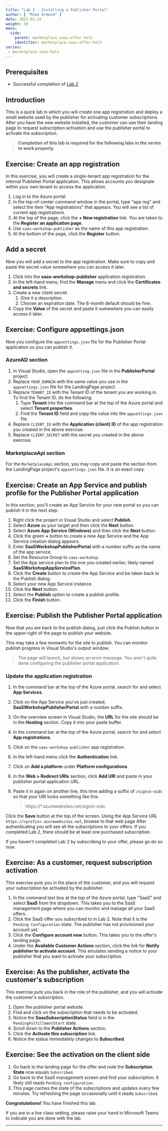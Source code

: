 ```yaml
---
title: "Lab 3 - Installing a Publisher Portal"
author: [ "Mike Ormond" ]
date: 2022-01-25
weight: 30
menu:
  side:
    parent: marketplace-saas-offer-hols
    identifier: marketplace-saas-offer-hol3
series:
 - marketplace-saas-hols    
---
```


## Prerequisites

* Successful completion of [Lab 2](../saas-hol2) 

## Introduction

This is a quick lab in which you will create one app registration and deploy a small website used by the publisher for activating customer subscriptions. After you have the new website installed, the customer can use their landing page to request subscription activation and use the publisher portal to activate the subscription.

> **Completion of this lab is required for the following labs in the series to work properly.**

## Exercise: Create an app registration

In this exercise, you will create a single-tenant app registration for the internal Publisher Portal application. This allows accounts you designate within your own tenant to access the application.

1. Log in to the Azure portal.
1. In the top-of-center command window in the portal, type "app reg" and select the item "App registrations" that appears. You will see a list of current app registrations.
1. At the top of the page, click the **+ New registration** link. You are taken to the **Register an application page**.
1. Use `saas-workshop-publisher` as the name of this app registration.
1. At the bottom of the page, click the **Register** button.

## Add a secret

Now you will add a secret to the app registration. Make sure to copy and paste the secret value somewhere you can access it later.

1. Click into the **saas-workshop-publisher** application registration.
1. In the left-hand menu, find the **Manage** menu and click the **Certificates and secrets** link.
1. Create a new client secret.
    1. Give it a description.
    1. Choose an expiration date. The 6-month default should be fine.
1. Copy the **Value** of the secret and paste it somewhere you can easily access it later.

## Exercise: Configure appsettings.json

Now you configure the `appsettings.json` file for the Publisher Portal application so you can publish it.

### AzureAD section

1. In Visual Studio, open the `appsetting.json` file in the **PublisherPortal** project.
1. Replace `YOUR_DOMAIN` with the same value you use in the `appsettings.json` file for the LandingPage project.
1. Replace `TENANT_ID` with the Tenant ID of the tenant you are working in. To find the Tenant ID, do the following.
    1. Type **Tenant** into the command bar at the top of the Azure portal and select **Tenant properties**.
    1. Find the **Tenant ID** field and copy the value into the `appsettings.json` file.
1. Replace `CLIENT_ID` with the **Application (client) ID** of the app registration you created in the above exercise.
1. Replace `CLIENT_SECRET` with the secret you created in the above exercise.

### MarketplaceApi section

For the `MarketplaceApi` section, you may copy and paste the section from the LandingPage project's `appsettings.json` file. It is an exact copy.

## Exercise: Create an App Service and publish profile for the Publisher Portal application

In this section, you'll create an App Service for your new portal so you can publish it in the next step.

1. Right click the project in Visual Studio and select **Publish**.
1. Select **Azure** as your target and then click the **Next** button.
1. Select **Azure App Service (Windows)** and then click the **Next** button.
1. Click the green **+** button to create a new App Service and the App Service creation dialog appears.
1. Enter **SaaSWorkshopPublisherPortal** with a number suffix as the name of the app service.
1. Set the Resource Group to `saas-workshop`.
1. Set the App service plan to the one you created earlier, likely named **SaaSWorkshopAppServicePlan**.
1. Click the **Create** button to create the App Service and be taken back to the Publish dialog.
1. Select your new App Service instance.
1. Click the **Next** button.
1. Select the **Publish** option to create a publish profile.
1. Click the **Finish** button.

## Exercise: Publish the Publisher Portal application

Now that you are back to the publish dialog, just click the Publish button in the upper-right of the page to publish your website.

This may take a few moments for the site to publish. You can monitor publish progress in Visual Studio's output window.

> The page will launch, but shows an error message. You aren't quite done configuring the publisher portal application.

### Update the application registration

1. In the command bar at the top of the Azure portal, search for and select **App Services**.
1. Click on the App Service you've just created, **SaaSWorkshopPublisherPortal** with a number suffix.
1. On the overview screen in Visual Studio, the **URL** for the site should be in the **Hosting** section. Copy it into your paste buffer.
1. In the command bar at the top of the Azure portal, search for and select **App registrations**.
1. Click on the `saas-workshop-publisher` app registration.
1. In the left-hand menu click the **Authentication** link.
1. Click on **Add a platform** under **Platform configurations**.
1. In the **Web > Redirect URIs** section, click **Add URI** and paste in your publisher portal application URL.
1. Paste it in again on another line, this time adding a suffix of `/signin-oidc` so that your URI looks something like this.

    > https://*.azurewebsites.net/signin-oidc

Click the **Save** button at the top of the screen.
Using the App Service URL `https://<prefix>.azurewebsites.net`, browse to that web page
After authenticating you will see all the subscriptions to your offers. If you completed Lab 2, there should be at least one purchased subscription.

If you haven't completed Lab 2 by subscribing to your offer, please go do so now.

## Exercise: As a customer, request subscription activation

This exercise puts you in the place of the customer, and you will request your subscription be activated by the publisher.

1. In the command text box at the top of the Azure portal, type "SaaS" and select **SaaS** from the dropdown. This takes you to the SaaS management page where you can monitor and manage all your SaaS offers.
1. Click the SaaS offer you subscribed to in Lab 2. Note that it is the `Pending Configuration` state. The publisher has not provisioned your account yet.
1. Click the **Configure account now** button. This takes you to the offer's landing page.
1. Under the **Available Customer Actions** section, click the link for **Notify publisher to activate account**. This emulates sending a notice to your publisher that you want to activate your subscription.

## Exercise: As the publisher, activate the customer's subscription

This exercise puts you back in the role of the publisher, and you will activate the customer's subscription.

1. Open the publisher portal website.
1. Find and click on the subscription that needs to be activated.
1. Notice the **SaasSubscriptionStatus** field is in the `PendingFulfillmentStart` state.
1. Scroll down to the **Publisher Actions** section.
1. Click the **Activate this subscription** link.
1. Notice the status immediately changes to **Subscribed**.

## Exercise: See the activation on the client side

1. Go back to the landing page for the offer and note the **Subscription State** now equals `Subscribed`.
1. Go back to the SaaS management screen and find your subscription. It likely still reads `Pending configuration`.
1. This page caches the state of the subscriptions and updates every few minutes. Try refreshing the page occasionally until it reads `Subscribed`.

**Congratulations!** You have finished this lab.

If you are in a live class setting, please raise your hand in Microsoft Teams to indicate you are done with the lab.

---
